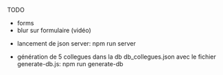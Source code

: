 TODO
- forms
- blur sur formulaire (vidéo)

* lancement de json server:
npm run server

* génération de 5 collegues dans la db db_collegues.json avec le fichier generate-db.js:
  npm run generate-db